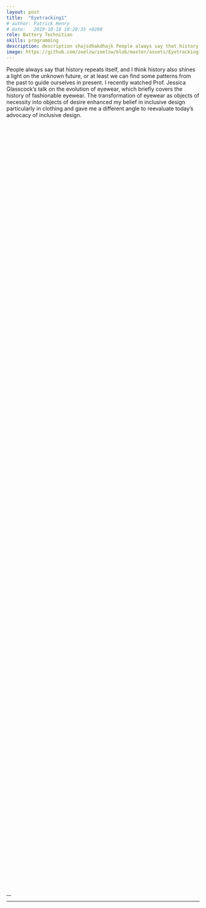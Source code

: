 ```yaml
---
layout: post
title:  "Eyetracking1"
# author: Patrick Henry
# date:   2019-10-18 10:20:35 +0200
role: Battery Technitian
skills: programming 
description: description shajsdhakdhajk People always say that history repeats itself, and I think history also shines a light on the unknown future, or at least we can find some patterns from the past to guide ourselves in present recently watched Prof. Jessdajhdjh ad
image: https://github.com/zoelzw/zoelzw/blob/master/assets/Eyetracking1.png?raw=true
---
```


<div class="row">
  <div class="col-md-6">
    <p> 
        People always say that history repeats itself, and I think history also shines a light on the unknown future, or at least we can find some patterns from the past to guide ourselves in present.
    I recently watched Prof. Jessica Glasscock’s talk on the evolution of eyewear, which briefly covers the history of fashionable eyewear. The transformation of eyewear as objects of necessity into objects of desire enhanced my belief in inclusive design particularly in clothing and gave me a different angle to reevaluate today’s advocacy of inclusive design.
    </p>
  </div>

  <div class="col-md-6">
    <div class="img-fluid rounded mt-2 mb-2 mb-md-0" style="background-image: url({{ page.image }});  height: 50vh; background-position:center;">
  </div>
</div><hr width="12">


<div class="row">
  <hr>
  <div class="col-md-6">
     <div class="img-fluid rounded mt-2 mb-2 mb-md-0" style="background-image: url({{ page.image }});  height: 50vh; background-position:center;">
     </div>
  </div>
  
  <div class="col-md-6">
   <p> 
        People always say that history repeats itself, and I think history also shines a light on the unknown future, or at least we can find some patterns from the past to guide ourselves in present.
    I recently watched Prof. Jessica Glasscock’s talk on the evolution of eyewear, which briefly covers the history of fashionable eyewear. The transformation of eyewear as objects of necessity into objects of desire enhanced my belief in inclusive design particularly in clothing and gave me a different angle to reevaluate today’s advocacy of inclusive design.
   </p>
  </div>
</div>
---

<div class="row">
  <div class="col-md-6">
    <p> 
        People always say that history repeats itself, and I think history also shines a light on the unknown future, or at least we can find some patterns from the past to guide ourselves in present.
    I recently watched Prof. Jessica Glasscock’s talk on the evolution of eyewear, which briefly covers the history of fashionable eyewear. The transformation of eyewear as objects of necessity into objects of desire enhanced my belief in inclusive design particularly in clothing and gave me a different angle to reevaluate today’s advocacy of inclusive design.
    </p>
  </div>

  <div class="col-md-6">
    <div class="img-fluid rounded mt-2 mb-2 mb-md-0" style="background-image: url({{ page.image }});  height: 50vh; background-position:center;">
  </div>
</div><hr width="12">


<div class="row">
  <hr>
  <div class="col-md-6">
     <div class="img-fluid rounded mt-2 mb-2 mb-md-0" style="background-image: url({{ page.image }});  height: 50vh; background-position:center;">
     </div>
  </div>
  
  <div class="col-md-6">
   <p> 
        People always say that history repeats itself, and I think history also shines a light on the unknown future, or at least we can find some patterns from the past to guide ourselves in present.
    I recently watched Prof. Jessica Glasscock’s talk on the evolution of eyewear, which briefly covers the history of fashionable eyewear. The transformation of eyewear as objects of necessity into objects of desire enhanced my belief in inclusive design particularly in clothing and gave me a different angle to reevaluate today’s advocacy of inclusive design.
   </p>
  </div>
</div>